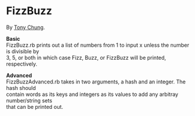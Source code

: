 # FizzBuzz 

By [Tony Chung](http://www.github.com/tonycchung).

**Basic**  
FizzBuzz.rb prints out a list of numbers from 1 to input x unless the number is divisible by  
3, 5, or both in which case Fizz, Buzz, or FizzBuzz will be printed, respectively.  

**Advanced**  
FizzBuzzAdvanced.rb takes in two arguments, a hash and an integer. The hash should  
contain words as its keys and integers as its values to add any arbitray number/string sets  
that can be printed out.  